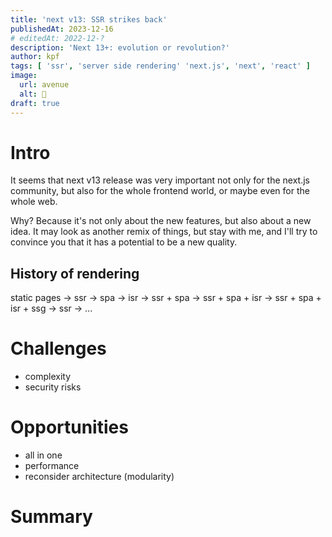 ```yaml
---
title: 'next v13: SSR strikes back'
publishedAt: 2023-12-16
# editedAt: 2022-12-?
description: 'Next 13+: evolution or revolution?'
author: kpf
tags: [ 'ssr', 'server side rendering' 'next.js', 'next', 'react' ]
image:
  url: avenue
  alt: 🚧
draft: true
---
```


# Intro

It seems that next v13 release was very important not only for the next.js community, but also for the whole frontend
world, or maybe even for the whole web.

Why? Because it's not only about the new features, but also about a new idea. It may look as another remix of things,
but stay with me, and I'll try to convince you that it has a potential to be a new quality.

## History of rendering

static pages -> ssr -> spa -> isr -> ssr + spa -> ssr + spa + isr -> ssr + spa + isr + ssg -> ssr -> ...

# Challenges

- complexity
- security risks

# Opportunities

- all in one
- performance
- reconsider architecture (modularity)

# Summary
